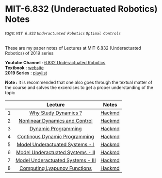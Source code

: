 # MIT-6.832 (Underactuated Robotics) Notes

###### tags: `MIT 6.832` `Underactuated Robotics` `Optimal Controls`

These are my paper notes of Lectures at MIT-6.832 (Underactuated Robotics) of 2019 series

**Youtube Channel** : [6.832 Underactuated Robotics](https://www.youtube.com/channel/UChfUOAhz7ynELF-s_1LPpWg)  
**Textbook** : [website](http://underactuated.csail.mit.edu/)  
**2019 Series** : [playlist](https://www.youtube.com/playlist?list=PLkx8KyIQkMfVG-tWyV3CcQbon0Mh5zYaj)

**Note :** It is recommended that one also goes through the textual matter of the course and solves the excercises to get a proper understanding of the topic

|   | Lecture                                                               | Notes                                                            | 
|:-:| :---:                                                                 | :-:                                                              |
| 1 | [Why Study Dynamics ?](https://youtu.be/_1CtAHVea8I)                  | [Hackmd](https://hackmd.io/@16bggrZRTwyEEybTEZnBVw/H1lkxbXJw)    |
| 2 | [Nonlinear Dynamics and Control](https://youtu.be/jvj4WefJ0S0)        | [Hackmd](https://hackmd.io/@16bggrZRTwyEEybTEZnBVw/Sy0QEVEyP)    |
| 3 | [Dynamic Programming](https://youtu.be/oaRB_NqOvSU)                   | [Hackmd](https://hackmd.io/@16bggrZRTwyEEybTEZnBVw/BJDLpE4kP)    |   
| 4 | [Continous Dynamic Programming](https://youtu.be/bMiiC94FJ5E)         | [Hackmd](https://hackmd.io/@16bggrZRTwyEEybTEZnBVw/B117n_HkD)    |   
| 5 | [Model Underactuated Systems - I](https://youtu.be/VX86z8U4OsA)       | [Hackmd](https://hackmd.io/@16bggrZRTwyEEybTEZnBVw/HJTc1YHkD)    |   
| 6 | [Model Underactuated Systems - II](https://youtu.be/T-aON2JHajs)      | [Hackmd](https://hackmd.io/@16bggrZRTwyEEybTEZnBVw/B1wAWKBkP)    |   
| 7 | [Model Underactuated Systems - III](https://youtu.be/h5Po8WSaQcE)     | [Hackmd](https://hackmd.io/@16bggrZRTwyEEybTEZnBVw/HyAwXKHJP)    |   
| 8 | [Computing Lyapunov Functions](https://youtu.be/x2-WsFxsNd0)          | [Hackmd](https://hackmd.io/@16bggrZRTwyEEybTEZnBVw/rJfpLfZfP)    |   

